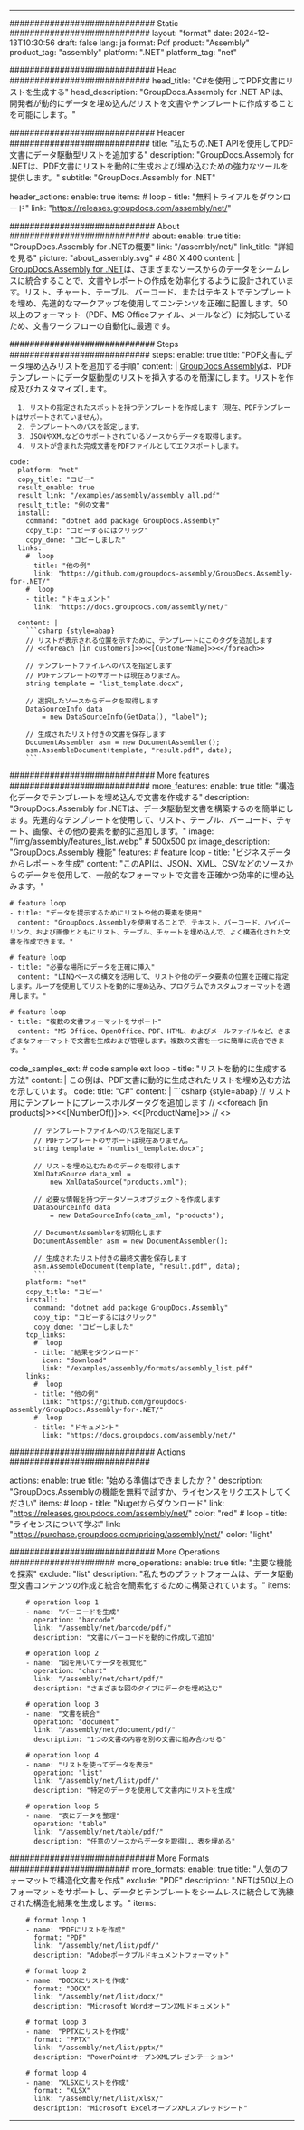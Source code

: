 



---
############################# Static ############################
layout: "format"
date:  2024-12-13T10:30:56
draft: false
lang: ja
format: Pdf
product: "Assembly"
product_tag: "assembly"
platform: ".NET"
platform_tag: "net"

############################# Head ############################
head_title: "C#を使用してPDF文書にリストを生成する"
head_description: "GroupDocs.Assembly for .NET APIは、開発者が動的にデータを埋め込んだリストを文書やテンプレートに作成することを可能にします。"

############################# Header ############################
title: "私たちの.NET APIを使用してPDF文書にデータ駆動型リストを追加する" 
description: "GroupDocs.Assembly for .NETは、PDF文書にリストを動的に生成および埋め込むための強力なツールを提供します。"
subtitle: "GroupDocs.Assembly for .NET" 

header_actions:
  enable: true
  items:
    #  loop
    - title: "無料トライアルをダウンロード"
      link: "https://releases.groupdocs.com/assembly/net/"
      
############################# About ############################
about:
    enable: true
    title: "GroupDocs.Assembly for .NETの概要"
    link: "/assembly/net/"
    link_title: "詳細を見る"
    picture: "about_assembly.svg" # 480 X 400
    content: |
       [GroupDocs.Assembly for .NET](/assembly/net/)は、さまざまなソースからのデータをシームレスに統合することで、文書やレポートの作成を効率化するように設計されています。リスト、チャート、テーブル、バーコード、またはテキストでテンプレートを埋め、先進的なマークアップを使用してコンテンツを正確に配置します。50以上のフォーマット（PDF、MS Officeファイル、メールなど）に対応しているため、文書ワークフローの自動化に最適です。

############################# Steps ############################
steps:
    enable: true
    title: "PDF文書にデータ埋め込みリストを追加する手順"
    content: |
      [GroupDocs.Assembly](/assembly/net/)は、PDFテンプレートにデータ駆動型のリストを挿入するのを簡潔にします。リストを作成及びカスタマイズします。
      
      1. リストの指定されたスポットを持つテンプレートを作成します（現在、PDFテンプレートはサポートされていません）。
      2. テンプレートへのパスを設定します。
      3. JSONやXMLなどのサポートされているソースからデータを取得します。
      4. リストが含まれた完成文書をPDFファイルとしてエクスポートします。
   
    code:
      platform: "net"
      copy_title: "コピー"
      result_enable: true
      result_link: "/examples/assembly/assembly_all.pdf"
      result_title: "例の文書"
      install:
        command: "dotnet add package GroupDocs.Assembly"
        copy_tip: "コピーするにはクリック"
        copy_done: "コピーしました"
      links:
        #  loop
        - title: "他の例"
          link: "https://github.com/groupdocs-assembly/GroupDocs.Assembly-for-.NET/"
        #  loop
        - title: "ドキュメント"
          link: "https://docs.groupdocs.com/assembly/net/"
          
      content: |
        ```csharp {style=abap}
        // リストが表示される位置を示すために、テンプレートにこのタグを追加します
        // <<foreach [in customers]>><<[CustomerName]>><</foreach>>

        // テンプレートファイルへのパスを指定します
        // PDFテンプレートのサポートは現在ありません。
        string template = "list_template.docx";

        // 選択したソースからデータを取得します
        DataSourceInfo data 
            = new DataSourceInfo(GetData(), "label");

        // 生成されたリスト付きの文書を保存します
        DocumentAssembler asm = new DocumentAssembler();
        asm.AssembleDocument(template, "result.pdf", data);
        ```            

############################# More features ############################
more_features:
  enable: true
  title: "構造化データでテンプレートを埋め込んで文書を作成する"
  description: "GroupDocs.Assembly for .NETは、データ駆動型文書を構築するのを簡単にします。先進的なテンプレートを使用して、リスト、テーブル、バーコード、チャート、画像、その他の要素を動的に追加します。"
  image: "/img/assembly/features_list.webp" # 500x500 px
  image_description: "GroupDocs.Assembly 機能"
  features:
    # feature loop
    - title: "ビジネスデータからレポートを生成"
      content: "このAPIは、JSON、XML、CSVなどのソースからのデータを使用して、一般的なフォーマットで文書を正確かつ効率的に埋め込みます。"

    # feature loop
    - title: "データを提示するためにリストや他の要素を使用"
      content: "GroupDocs.Assemblyを使用することで、テキスト、バーコード、ハイパーリンク、および画像とともにリスト、テーブル、チャートを埋め込んで、よく構造化された文書を作成できます。"

    # feature loop
    - title: "必要な場所にデータを正確に挿入"
      content: "LINQベースの構文を活用して、リストや他のデータ要素の位置を正確に指定します。ループを使用してリストを動的に埋め込み、プログラムでカスタムフォーマットを適用します。"

    # feature loop
    - title: "複数の文書フォーマットをサポート"
      content: "MS Office、OpenOffice、PDF、HTML、およびメールファイルなど、さまざまなフォーマットで文書を生成および管理します。複数の文書を一つに簡単に統合できます。"
      
  code_samples_ext:
    # code sample ext loop
    - title: "リストを動的に生成する方法"
      content: |
        この例は、PDF文書に動的に生成されたリストを埋め込む方法を示しています。
      code:
        title: "C#"
        content: |
          ```csharp {style=abap}
          // リスト用にテンプレートにプレースホルダータグを追加します
          // <<foreach [in products]>><<[NumberOf()]>>. <<[ProductName]>>
          // <</foreach>>

          // テンプレートファイルへのパスを指定します
          // PDFテンプレートのサポートは現在ありません。
          string template = "numlist_template.docx";

          // リストを埋め込むためのデータを取得します
          XmlDataSource data_xml =
              new XmlDataSource("products.xml");

          // 必要な情報を持つデータソースオブジェクトを作成します
          DataSourceInfo data 
              = new DataSourceInfo(data_xml, "products");

          // DocumentAssemblerを初期化します
          DocumentAssembler asm = new DocumentAssembler();

          // 生成されたリスト付きの最終文書を保存します
          asm.AssembleDocument(template, "result.pdf", data);
          ```
        platform: "net"
        copy_title: "コピー"
        install:
          command: "dotnet add package GroupDocs.Assembly"
          copy_tip: "コピーするにはクリック"
          copy_done: "コピーしました"
        top_links:
          #  loop
          - title: "結果をダウンロード"
            icon: "download"
            link: "/examples/assembly/formats/assembly_list.pdf"
        links:
          #  loop
          - title: "他の例"
            link: "https://github.com/groupdocs-assembly/GroupDocs.Assembly-for-.NET/"
          #  loop
          - title: "ドキュメント"
            link: "https://docs.groupdocs.com/assembly/net/"
            

            


############################# Actions ############################

actions:
  enable: true
  title: "始める準備はできましたか？"
  description: "GroupDocs.Assemblyの機能を無料で試すか、ライセンスをリクエストしてください"
  items:
    #  loop
    - title: "Nugetからダウンロード"
      link: "https://releases.groupdocs.com/assembly/net/"
      color: "red"
        #  loop
    - title: "ライセンスについて学ぶ"
      link: "https://purchase.groupdocs.com/pricing/assembly/net/"
      color: "light"


############################# More Operations #####################
more_operations:
    enable: true
    title: "主要な機能を探索"
    exclude: "list"
    description: "私たちのプラットフォームは、データ駆動型文書コンテンツの作成と統合を簡素化するために構築されています。"
    items: 
          
        # operation loop 1
        - name: "バーコードを生成"
          operation: "barcode"
          link: "/assembly/net/barcode/pdf/"
          description: "文書にバーコードを動的に作成して追加"

        # operation loop 2
        - name: "図を用いてデータを視覚化"
          operation: "chart"
          link: "/assembly/net/chart/pdf/"
          description: "さまざまな図のタイプにデータを埋め込む"

        # operation loop 3
        - name: "文書を統合"
          operation: "document"
          link: "/assembly/net/document/pdf/"
          description: "1つの文書の内容を別の文書に組み合わせる"

        # operation loop 4
        - name: "リストを使ってデータを表示"
          operation: "list"
          link: "/assembly/net/list/pdf/"
          description: "特定のデータを使用して文書内にリストを生成"

        # operation loop 5
        - name: "表にデータを整理"
          operation: "table"
          link: "/assembly/net/table/pdf/"
          description: "任意のソースからデータを取得し、表を埋める"
         
          
############################# More Formats ########################
more_formats:
    enable: true
    title: "人気のフォーマットで構造化文書を作成"
    exclude: "PDF"
    description: ".NETは50以上のフォーマットをサポートし、データとテンプレートをシームレスに統合して洗練された構造化結果を生成します。"
    items: 
          
        # format loop 1
        - name: "PDFにリストを作成"
          format: "PDF"
          link: "/assembly/net/list/pdf/"
          description: "Adobeポータブルドキュメントフォーマット"
          
        # format loop 2
        - name: "DOCXにリストを作成"
          format: "DOCX"
          link: "/assembly/net/list/docx/"
          description: "Microsoft WordオープンXMLドキュメント"
          
        # format loop 3
        - name: "PPTXにリストを作成"
          format: "PPTX"
          link: "/assembly/net/list/pptx/"
          description: "PowerPointオープンXMLプレゼンテーション"
          
        # format loop 4
        - name: "XLSXにリストを作成"
          format: "XLSX"
          link: "/assembly/net/list/xlsx/"
          description: "Microsoft ExcelオープンXMLスプレッドシート"


          

---